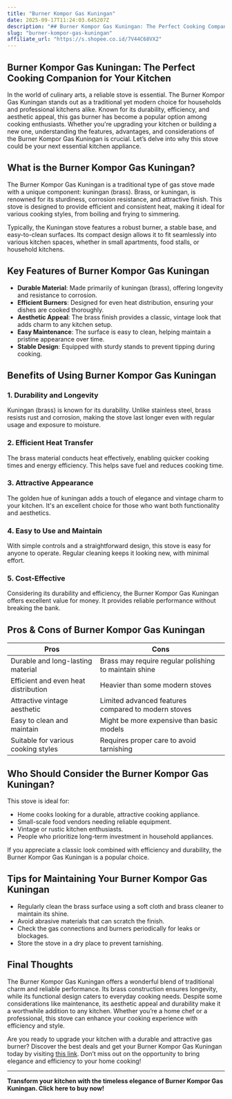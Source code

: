 ```yaml
---
title: "Burner Kompor Gas Kuningan"
date: 2025-09-17T11:24:03.645207Z
description: "## Burner Kompor Gas Kuningan: The Perfect Cooking Companion for Your Kitchen..."
slug: "burner-kompor-gas-kuningan"
affiliate_url: "https://s.shopee.co.id/7V44C68VX2"
---
```

## Burner Kompor Gas Kuningan: The Perfect Cooking Companion for Your Kitchen

In the world of culinary arts, a reliable stove is essential. The Burner Kompor Gas Kuningan stands out as a traditional yet modern choice for households and professional kitchens alike. Known for its durability, efficiency, and aesthetic appeal, this gas burner has become a popular option among cooking enthusiasts. Whether you're upgrading your kitchen or building a new one, understanding the features, advantages, and considerations of the Burner Kompor Gas Kuningan is crucial. Let’s delve into why this stove could be your next essential kitchen appliance.

## What is the Burner Kompor Gas Kuningan?

The Burner Kompor Gas Kuningan is a traditional type of gas stove made with a unique component: kuningan (brass). Brass, or kuningan, is renowned for its sturdiness, corrosion resistance, and attractive finish. This stove is designed to provide efficient and consistent heat, making it ideal for various cooking styles, from boiling and frying to simmering.

Typically, the Kuningan stove features a robust burner, a stable base, and easy-to-clean surfaces. Its compact design allows it to fit seamlessly into various kitchen spaces, whether in small apartments, food stalls, or household kitchens.

## Key Features of Burner Kompor Gas Kuningan

- **Durable Material**: Made primarily of kuningan (brass), offering longevity and resistance to corrosion.
- **Efficient Burners**: Designed for even heat distribution, ensuring your dishes are cooked thoroughly.
- **Aesthetic Appeal**: The brass finish provides a classic, vintage look that adds charm to any kitchen setup.
- **Easy Maintenance**: The surface is easy to clean, helping maintain a pristine appearance over time.
- **Stable Design**: Equipped with sturdy stands to prevent tipping during cooking.

## Benefits of Using Burner Kompor Gas Kuningan

### 1. Durability and Longevity

Kuningan (brass) is known for its durability. Unlike stainless steel, brass resists rust and corrosion, making the stove last longer even with regular usage and exposure to moisture.

### 2. Efficient Heat Transfer

The brass material conducts heat effectively, enabling quicker cooking times and energy efficiency. This helps save fuel and reduces cooking time.

### 3. Attractive Appearance

The golden hue of kuningan adds a touch of elegance and vintage charm to your kitchen. It's an excellent choice for those who want both functionality and aesthetics.

### 4. Easy to Use and Maintain

With simple controls and a straightforward design, this stove is easy for anyone to operate. Regular cleaning keeps it looking new, with minimal effort.

### 5. Cost-Effective

Considering its durability and efficiency, the Burner Kompor Gas Kuningan offers excellent value for money. It provides reliable performance without breaking the bank.

## Pros & Cons of Burner Kompor Gas Kuningan

| Pros                                | Cons                                     |
|-------------------------------------|------------------------------------------|
| Durable and long-lasting material  | Brass may require regular polishing to maintain shine |
| Efficient and even heat distribution| Heavier than some modern stoves       |
| Attractive vintage aesthetic       | Limited advanced features compared to modern stoves |
| Easy to clean and maintain         | Might be more expensive than basic models |
| Suitable for various cooking styles| Requires proper care to avoid tarnishing |

## Who Should Consider the Burner Kompor Gas Kuningan?

This stove is ideal for:

- Home cooks looking for a durable, attractive cooking appliance.
- Small-scale food vendors needing reliable equipment.
- Vintage or rustic kitchen enthusiasts.
- People who prioritize long-term investment in household appliances.

If you appreciate a classic look combined with efficiency and durability, the Burner Kompor Gas Kuningan is a popular choice.

## Tips for Maintaining Your Burner Kompor Gas Kuningan

- Regularly clean the brass surface using a soft cloth and brass cleaner to maintain its shine.
- Avoid abrasive materials that can scratch the finish.
- Check the gas connections and burners periodically for leaks or blockages.
- Store the stove in a dry place to prevent tarnishing.

## Final Thoughts

The Burner Kompor Gas Kuningan offers a wonderful blend of traditional charm and reliable performance. Its brass construction ensures longevity, while its functional design caters to everyday cooking needs. Despite some considerations like maintenance, its aesthetic appeal and durability make it a worthwhile addition to any kitchen. Whether you’re a home chef or a professional, this stove can enhance your cooking experience with efficiency and style.

Are you ready to upgrade your kitchen with a durable and attractive gas burner? Discover the best deals and get your Burner Kompor Gas Kuningan today by visiting [this link](https://s.shopee.co.id/7V44C68VX2). Don’t miss out on the opportunity to bring elegance and efficiency to your home cooking!

---

**Transform your kitchen with the timeless elegance of Burner Kompor Gas Kuningan. Click here to buy now!**
